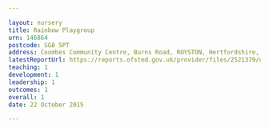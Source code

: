 ```yaml
---

layout: nursery
title: Rainbow Playgroup
urn: 146864
postcode: SG8 5PT
address: Coombes Community Centre, Burns Road, ROYSTON, Hertfordshire, SG8 5PT
latestReportUrl: https://reports.ofsted.gov.uk/provider/files/2521379/urn/146864.pdf
teaching: 1
development: 1
leadership: 1
outcomes: 1
overall: 1
date: 22 October 2015

---
```

